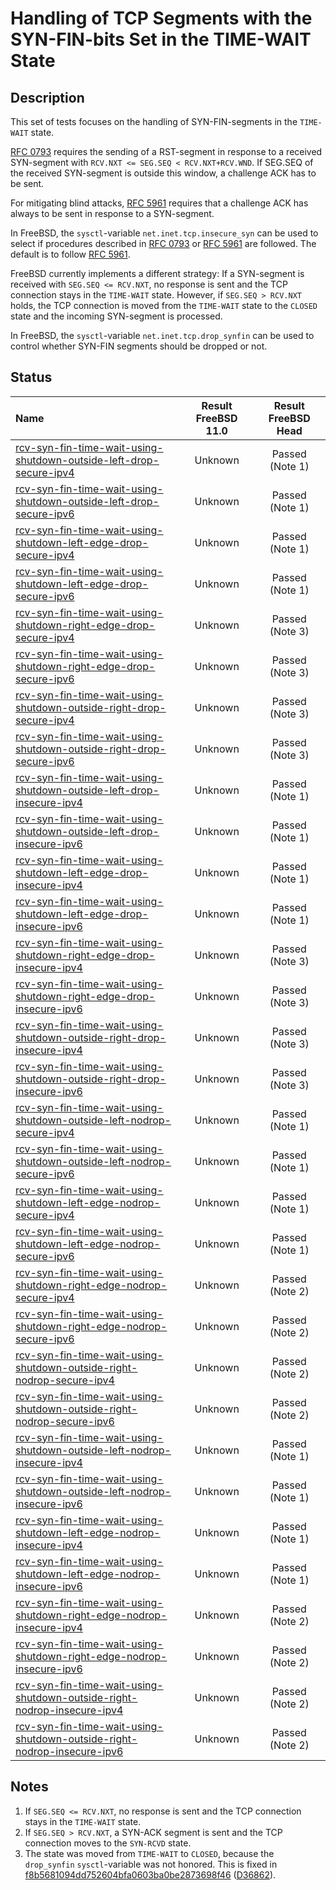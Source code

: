 # Handling of TCP Segments with the SYN-FIN-bits Set in the TIME-WAIT State

## Description
This set of tests focuses on the handling of SYN-FIN-segments in the `TIME-WAIT` state.

[RFC 0793](https://tools.ietf.org/html/rfc0793) requires the sending of
a RST-segment in response to a received SYN-segment with
`RCV.NXT <= SEG.SEQ < RCV.NXT+RCV.WND`.
If SEG.SEQ of the received SYN-segment is outside this window, a challenge ACK
has to be sent.

For mitigating blind attacks, [RFC 5961](https://tools.ietf.org/html/rfc5961#section-4)
requires that a challenge ACK has always to be sent in response to a SYN-segment.

In FreeBSD, the `sysctl`-variable `net.inet.tcp.insecure_syn` can be used to
select if procedures described in [RFC 0793](https://tools.ietf.org/html/rfc0793) or
[RFC 5961](https://tools.ietf.org/html/rfc5961#section-4) are followed.
The default is to follow [RFC 5961](https://tools.ietf.org/html/rfc5961#section-4).

FreeBSD currently implements a different strategy:
If a SYN-segment is received with `SEG.SEQ <= RCV.NXT`, no response is sent and
the TCP connection stays in the `TIME-WAIT` state.
However, if `SEG.SEQ > RCV.NXT` holds, the TCP connection is moved from the
`TIME-WAIT` state to the `CLOSED` state and the incoming SYN-segment is processed.

In FreeBSD, the `sysctl`-variable `net.inet.tcp.drop_synfin` can be used to control
whether SYN-FIN segments should be dropped or not.

## Status

| Name                                                                                                                                                                                                                                                                                             | Result FreeBSD 11.0 | Result FreeBSD Head |
|:-------------------------------------------------------------------------------------------------------------------------------------------------------------------------------------------------------------------------------------------------------------------------------------------------|:-------------------:|:-------------------:|
|[rcv-syn-fin-time-wait-using-shutdown-outside-left-drop-secure-ipv4](rcv-syn-fin-time-wait-using-shutdown-outside-left-drop-secure-ipv4.pkt "Ensure that a TCP SYN-FIN with SEG.SEQ=RCV.NXT-1 in the TIME-WAIT state is silently dropped")                                                        | Unknown             | Passed (Note 1)     |
|[rcv-syn-fin-time-wait-using-shutdown-outside-left-drop-secure-ipv6](rcv-syn-fin-time-wait-using-shutdown-outside-left-drop-secure-ipv6.pkt "Ensure that a TCP SYN-FIN with SEG.SEQ=RCV.NXT-1 in the TIME-WAIT state is silently dropped")                                                        | Unknown             | Passed (Note 1)     |
|[rcv-syn-fin-time-wait-using-shutdown-left-edge-drop-secure-ipv4](rcv-syn-fin-time-wait-using-shutdown-left-edge-drop-secure-ipv4.pkt "Ensure that a TCP SYN-FIN with SEG.SEQ=RCV.NXT in the TIME-WAIT state is silently dropped")                                                                | Unknown             | Passed (Note 1)     |
|[rcv-syn-fin-time-wait-using-shutdown-left-edge-drop-secure-ipv6](rcv-syn-fin-time-wait-using-shutdown-left-edge-drop-secure-ipv6.pkt "Ensure that a TCP SYN-FIN with SEG.SEQ=RCV.NXT in the TIME-WAIT state is silently dropped")                                                                | Unknown             | Passed (Note 1)     |
|[rcv-syn-fin-time-wait-using-shutdown-right-edge-drop-secure-ipv4](rcv-syn-fin-time-wait-using-shutdown-right-edge-drop-secure-ipv4.pkt "Ensure that a TCP SYN-FIN with SEG.SEQ=RCV.NXT+RCV.WND-1 in the TIME-WAIT state is silently dropped")                                                    | Unknown             | Passed (Note 3)     |
|[rcv-syn-fin-time-wait-using-shutdown-right-edge-drop-secure-ipv6](rcv-syn-fin-time-wait-using-shutdown-right-edge-drop-secure-ipv6.pkt "Ensure that a TCP SYN-FIN with SEG.SEQ=RCV.NXT+RCV.WND-1 in the TIME-WAIT state is silently dropped")                                                    | Unknown             | Passed (Note 3)     |
|[rcv-syn-fin-time-wait-using-shutdown-outside-right-drop-secure-ipv4](rcv-syn-fin-time-wait-using-shutdown-outside-right-drop-secure-ipv4.pkt "Ensure that a TCP SYN-FIN with SEG.SEQ=RCV.NXT+RCV.WND in the TIME-WAIT state is silently dropped")                                                | Unknown             | Passed (Note 3)     |
|[rcv-syn-fin-time-wait-using-shutdown-outside-right-drop-secure-ipv6](rcv-syn-fin-time-wait-using-shutdown-outside-right-drop-secure-ipv6.pkt "Ensure that a TCP SYN-FIN with SEG.SEQ=RCV.NXT+RCV.WND in the TIME-WAIT state is silently dropped")                                                | Unknown             | Passed (Note 3)     |
|[rcv-syn-fin-time-wait-using-shutdown-outside-left-drop-insecure-ipv4](rcv-syn-fin-time-wait-using-shutdown-outside-left-drop-insecure-ipv4.pkt "Ensure a TCP SYN-FIN with SEG.SEQ=RCV.NXT-1 in the TIME-WAIT state is silently dropped")                                                         | Unknown             | Passed (Note 1)     |
|[rcv-syn-fin-time-wait-using-shutdown-outside-left-drop-insecure-ipv6](rcv-syn-fin-time-wait-using-shutdown-outside-left-drop-insecure-ipv6.pkt "Ensure a TCP SYN-FIN with SEG.SEQ=RCV.NXT-1 in the TIME-WAIT state is silently dropped")                                                         | Unknown             | Passed (Note 1)     |
|[rcv-syn-fin-time-wait-using-shutdown-left-edge-drop-insecure-ipv4](rcv-syn-fin-time-wait-using-shutdown-left-edge-drop-insecure-ipv4.pkt "Ensure that a TCP SYN-FIN with SEG.SEQ=RCV.NXT in the TIME-WAIT state is silently dropped")                                                            | Unknown             | Passed (Note 1)     |
|[rcv-syn-fin-time-wait-using-shutdown-left-edge-drop-insecure-ipv6](rcv-syn-fin-time-wait-using-shutdown-left-edge-drop-insecure-ipv6.pkt "Ensure that a TCP SYN-FIN with SEG.SEQ=RCV.NXT in the TIME-WAIT state is silently dropped")                                                            | Unknown             | Passed (Note 1)     |
|[rcv-syn-fin-time-wait-using-shutdown-right-edge-drop-insecure-ipv4](rcv-syn-fin-time-wait-using-shutdown-right-edge-drop-insecure-ipv4.pkt "Ensure that a TCP SYN-FIN with SEG.SEQ=RCV.NXT+RCV.WND-1 in the TIME-WAIT state is silently dropped")                                                | Unknown             | Passed (Note 3)     |
|[rcv-syn-fin-time-wait-using-shutdown-right-edge-drop-insecure-ipv6](rcv-syn-fin-time-wait-using-shutdown-right-edge-drop-insecure-ipv6.pkt "Ensure that a TCP SYN-FIN with SEG.SEQ=RCV.NXT+RCV.WND-1 in the TIME-WAIT state is silently dropped")                                                | Unknown             | Passed (Note 3)     |
|[rcv-syn-fin-time-wait-using-shutdown-outside-right-drop-insecure-ipv4](rcv-syn-fin-time-wait-using-shutdown-outside-right-drop-insecure-ipv4.pkt "Ensure that a TCP SYN-FIN with SEG.SEQ=RCV.NXT+RCV.WND in the TIME-WAIT state is silently dropped")                                            | Unknown             | Passed (Note 3)     |
|[rcv-syn-fin-time-wait-using-shutdown-outside-right-drop-insecure-ipv6](rcv-syn-fin-time-wait-using-shutdown-outside-right-drop-insecure-ipv6.pkt "Ensure that a TCP SYN-FIN with SEG.SEQ=RCV.NXT+RCV.WND in the TIME-WAIT state is silently dropped")                                            | Unknown             | Passed (Note 3)     |
|[rcv-syn-fin-time-wait-using-shutdown-outside-left-nodrop-secure-ipv4](rcv-syn-fin-time-wait-using-shutdown-outside-left-nodrop-secure-ipv4.pkt "Ensure that the reception of a TCP SYN-FIN with SEG.SEQ=RCV.NXT-1 in the TIME-WAIT state does not the sending of any segment")                   | Unknown             | Passed (Note 1)     |
|[rcv-syn-fin-time-wait-using-shutdown-outside-left-nodrop-secure-ipv6](rcv-syn-fin-time-wait-using-shutdown-outside-left-nodrop-secure-ipv6.pkt "Ensure that the reception of a TCP SYN-FIN with SEG.SEQ=RCV.NXT-1 in the TIME-WAIT state does not the sending of any segment")                   | Unknown             | Passed (Note 1)     |
|[rcv-syn-fin-time-wait-using-shutdown-left-edge-nodrop-secure-ipv4](rcv-syn-fin-time-wait-using-shutdown-left-edge-nodrop-secure-ipv4.pkt "Ensure that the reception of a TCP SYN-FIN with SEG.SEQ=RCV.NXT in the TIME-WAIT state does not the sending of any segment")                           | Unknown             | Passed (Note 1)     |
|[rcv-syn-fin-time-wait-using-shutdown-left-edge-nodrop-secure-ipv6](rcv-syn-fin-time-wait-using-shutdown-left-edge-nodrop-secure-ipv6.pkt "Ensure that the reception of a TCP SYN-FIN with SEG.SEQ=RCV.NXT in the TIME-WAIT state does not the sending of any segment")                           | Unknown             | Passed (Note 1)     |
|[rcv-syn-fin-time-wait-using-shutdown-right-edge-nodrop-secure-ipv4](rcv-syn-fin-time-wait-using-shutdown-right-edge-nodrop-secure-ipv4.pkt "Ensure that the reception of a TCP SYN-FIN with SEG.SEQ=RCV.NXT+RCV.WND-1 in the TIME-WAIT state triggers the sending of a SYN-ACK segment")         | Unknown             | Passed (Note 2)     |
|[rcv-syn-fin-time-wait-using-shutdown-right-edge-nodrop-secure-ipv6](rcv-syn-fin-time-wait-using-shutdown-right-edge-nodrop-secure-ipv6.pkt "Ensure that the reception of a TCP SYN-FIN with SEG.SEQ=RCV.NXT+RCV.WND-1 in the TIME-WAIT state triggers the sending of a SYN-ACK segment")         | Unknown             | Passed (Note 2)     |
|[rcv-syn-fin-time-wait-using-shutdown-outside-right-nodrop-secure-ipv4](rcv-syn-fin-time-wait-using-shutdown-outside-right-nodrop-secure-ipv4.pkt "Ensure that the reception of a TCP SYN-FIN with SEG.SEQ=RCV.NXT+RCV.WND in the TIME-WAIT state triggers the sending of SYN-ACK segment")       | Unknown             | Passed (Note 2)     |
|[rcv-syn-fin-time-wait-using-shutdown-outside-right-nodrop-secure-ipv6](rcv-syn-fin-time-wait-using-shutdown-outside-right-nodrop-secure-ipv6.pkt "Ensure that the reception of a TCP SYN-FIN with SEG.SEQ=RCV.NXT+RCV.WND in the TIME-WAIT state triggers the sending of SYN-ACK segment")       | Unknown             | Passed (Note 2)     |
|[rcv-syn-fin-time-wait-using-shutdown-outside-left-nodrop-insecure-ipv4](rcv-syn-fin-time-wait-using-shutdown-outside-left-nodrop-insecure-ipv4.pkt "Ensure that the reception of a TCP SYN-FIN with SEG.SEQ=RCV.NXT-1 in the TIME-WAIT state does not the sending of any segment")               | Unknown             | Passed (Note 1)     |
|[rcv-syn-fin-time-wait-using-shutdown-outside-left-nodrop-insecure-ipv6](rcv-syn-fin-time-wait-using-shutdown-outside-left-nodrop-insecure-ipv6.pkt "Ensure that the reception of a TCP SYN-FIN with SEG.SEQ=RCV.NXT-1 in the TIME-WAIT state does not the sending of any segment")               | Unknown             | Passed (Note 1)     |
|[rcv-syn-fin-time-wait-using-shutdown-left-edge-nodrop-insecure-ipv4](rcv-syn-fin-time-wait-using-shutdown-left-edge-nodrop-insecure-ipv4.pkt "Ensure that the reception of a TCP SYN-FIN with SEG.SEQ=RCV.NXT in the TIME-WAIT state does not the sending of any segment")                       | Unknown             | Passed (Note 1)     |
|[rcv-syn-fin-time-wait-using-shutdown-left-edge-nodrop-insecure-ipv6](rcv-syn-fin-time-wait-using-shutdown-left-edge-nodrop-insecure-ipv6.pkt "Ensure that the reception of a TCP SYN-FIN with SEG.SEQ=RCV.NXT in the TIME-WAIT state does not the sending of any segment")                       | Unknown             | Passed (Note 1)     |
|[rcv-syn-fin-time-wait-using-shutdown-right-edge-nodrop-insecure-ipv4](rcv-syn-fin-time-wait-using-shutdown-right-edge-nodrop-insecure-ipv4.pkt "Ensure that the reception of a TCP SYN-FIN with SEG.SEQ=RCV.NXT+RCV.WND-1 in the TIME-WAIT triggers the sending of a SYN-ACK segment")           | Unknown             | Passed (Note 2)     |
|[rcv-syn-fin-time-wait-using-shutdown-right-edge-nodrop-insecure-ipv6](rcv-syn-fin-time-wait-using-shutdown-right-edge-nodrop-insecure-ipv6.pkt "Ensure that the reception of a TCP SYN-FIN with SEG.SEQ=RCV.NXT+RCV.WND-1 in the TIME-WAIT triggers the sending of a SYN-ACK segment")           | Unknown             | Passed (Note 2)     |
|[rcv-syn-fin-time-wait-using-shutdown-outside-right-nodrop-insecure-ipv4](rcv-syn-fin-time-wait-using-shutdown-outside-right-nodrop-insecure-ipv4.pkt "Ensure that the reception of a TCP SYN-FIN with SEG.SEQ=RCV.NXT+RCV.WND in the TIME-WAIT state triggers the sending of a SYN-ACK segment") | Unknown             | Passed (Note 2)     |
|[rcv-syn-fin-time-wait-using-shutdown-outside-right-nodrop-insecure-ipv6](rcv-syn-fin-time-wait-using-shutdown-outside-right-nodrop-insecure-ipv6.pkt "Ensure that the reception of a TCP SYN-FIN with SEG.SEQ=RCV.NXT+RCV.WND in the TIME-WAIT state triggers the sending of a SYN-ACK segment") | Unknown             | Passed (Note 2)     |

## Notes
1. If `SEG.SEQ <= RCV.NXT`, no response is sent and the TCP connection stays in the `TIME-WAIT` state.
2. If `SEG.SEQ > RCV.NXT`, a SYN-ACK segment is sent and the TCP connection moves to the `SYN-RCVD` state.
3. The state was moved from `TIME-WAIT` to `CLOSED`, because the `drop_synfin` `sysctl`-variable was not honored. This is fixed in [f8b5681094dd752604bfa0603ba0be2873698f46](https://cgit.FreeBSD.org/src/commit/?id=f8b5681094dd752604bfa0603ba0be2873698f46) ([D36862](https://reviews.freebsd.org/D36862)).
